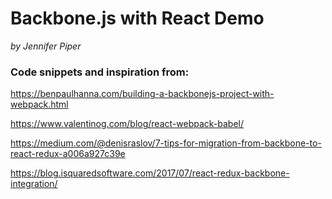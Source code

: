 Backbone.js with React Demo
===
*by Jennifer Piper*


### Code snippets and inspiration from:

https://benpaulhanna.com/building-a-backbonejs-project-with-webpack.html

https://www.valentinog.com/blog/react-webpack-babel/

https://medium.com/@denisraslov/7-tips-for-migration-from-backbone-to-react-redux-a006a927c39e

https://blog.isquaredsoftware.com/2017/07/react-redux-backbone-integration/
